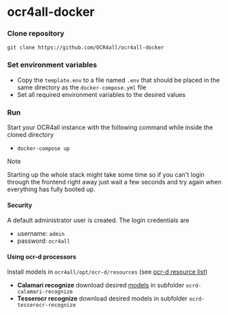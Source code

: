 # ocr4all-docker
### Clone repository
```
git clone https://github.com/OCR4all/ocr4all-docker
```
### Set environment variables
- Copy the `template.env` to a file named `.env` that should be placed in the same directory as the `docker-compose.yml` file
- Set all required environment variables to the desired values
### Run
Start your OCR4all instance with the following command while inside the cloned directory
- `docker-compose up`
> [!NOTE]  
> Starting up the whole stack might take some time so if you can't login through the frontend right away just wait a few seconds and try again when everything has fully booted up.
#### Security
A default administrator user is created. The login credentials are
- username: `admin`
- password: `ocr4all`
#### Using ocr-d processors
Install models in `ocr4all/opt/ocr-d/resources` (see [ocr-d resource list](https://github.com/OCR-D/core/blob/master/ocrd/ocrd/resource_list.yml))
  - **Calamari recognize** download desired [models](https://github.com/Calamari-OCR/calamari_models/releases/tag/1.1) in subfolder `ocrd-calamari-recognize`
  - **Tesserocr recognize** download desired models  in subfolder `ocrd-tesserocr-recognize`
